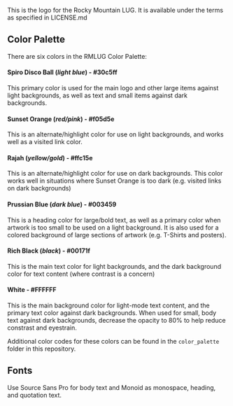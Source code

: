 This is the logo for the Rocky Mountain LUG. It is available under the terms
as specified in LICENSE.md

## Color Palette

There are six colors in the RMLUG Color Palette:


#### Spiro Disco Ball (_light blue_) - #30c5ff

This primary color is used for the main logo and other large items against
light backgrounds, as well as text and small items against dark backgrounds.


#### Sunset Orange (_red/pink_) - #f05d5e

This is an alternate/highlight color for use on light backgrounds, and works
well as a visited link color.


#### Rajah (_yellow/gold_) - #ffc15e

This is an alternate/highlight color for use on dark backgrounds. This color
works well in situations where Sunset Orange is too dark (e.g. visited links
on dark backgrounds)


#### Prussian Blue (_dark blue_) - #003459

This is a heading color for large/bold text, as well as a primary color when 
artwork is too small to be used on a light background. It is also used for a
colored background of large sections of artwork (e.g. T-Shirts and posters).


#### Rich Black (_black_) - #00171f

This is the main text color for light backgrounds, and the dark background
color for text content (where contrast is a concern)


#### White - #FFFFFF

This is the main background color for light-mode text content, and the
primary text color against dark backgrounds. When used for small, body text 
against dark backgrounds, decrease the opacity to 80% to help reduce 
constrast and eyestrain.


Additional color codes for these colors can be found in the `color_palette`
folder in this repository.


## Fonts

Use Source Sans Pro for body text and Monoid as monospace, heading, and 
quotation text.
